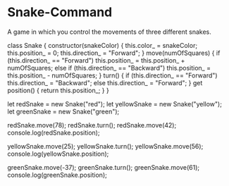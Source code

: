 # Snake-Command
A game in which you control the movements of three different snakes.

class Snake {
  constructor(snakeColor) {
    this.color_ = snakeColor;
    this.position_ = 0;
    this.direction_ = "Forward";
  }
  move(numOfSquares) {
    if (this.direction_ == "Forward") this.position_ = this.position_ + numOfSquares;
    else if (this.direction_ == "Backward") this.position_ = this.position_ - numOfSquares;
    }
  turn() { 
    if (this.direction_ == "Forward") this.direction_ = "Backward";
    else this.direction_ = "Forward";
  }
  get position() {
    return this.position_;
  }
}    

let redSnake = new Snake("red");
let yellowSnake = new Snake("yellow");
let greenSnake = new Snake("green");

redSnake.move(78);
redSnake.turn();
redSnake.move(42);
console.log(redSnake.position);

yellowSnake.move(25);
yellowSnake.turn();
yellowSnake.move(56);
console.log(yellowSnake.position);

greenSnake.move(-37);
greenSnake.turn();
greenSnake.move(61);
console.log(greenSnake.position);
